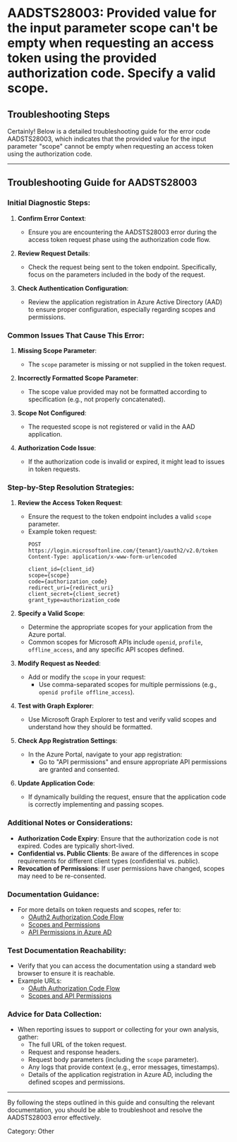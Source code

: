 # AADSTS28003: Provided value for the input parameter scope can't be empty when requesting an access token using the provided authorization code. Specify a valid scope.


## Troubleshooting Steps
Certainly! Below is a detailed troubleshooting guide for the error code AADSTS28003, which indicates that the provided value for the input parameter "scope" cannot be empty when requesting an access token using the authorization code.

---

## Troubleshooting Guide for AADSTS28003

### Initial Diagnostic Steps:
1. **Confirm Error Context**:
   - Ensure you are encountering the AADSTS28003 error during the access token request phase using the authorization code flow.

2. **Review Request Details**:
   - Check the request being sent to the token endpoint. Specifically, focus on the parameters included in the body of the request.

3. **Check Authentication Configuration**:
   - Review the application registration in Azure Active Directory (AAD) to ensure proper configuration, especially regarding scopes and permissions.

### Common Issues That Cause This Error:
1. **Missing Scope Parameter**:
   - The `scope` parameter is missing or not supplied in the token request.

2. **Incorrectly Formatted Scope Parameter**:
   - The scope value provided may not be formatted according to specification (e.g., not properly concatenated).

3. **Scope Not Configured**:
   - The requested scope is not registered or valid in the AAD application.

4. **Authorization Code Issue**:
   - If the authorization code is invalid or expired, it might lead to issues in token requests.

### Step-by-Step Resolution Strategies:
1. **Review the Access Token Request**:
   - Ensure the request to the token endpoint includes a valid `scope` parameter.
   - Example token request:
     ```plaintext
     POST https://login.microsoftonline.com/{tenant}/oauth2/v2.0/token
     Content-Type: application/x-www-form-urlencoded

     client_id={client_id}
     scope={scope}
     code={authorization_code}
     redirect_uri={redirect_uri}
     client_secret={client_secret}
     grant_type=authorization_code
     ```

2. **Specify a Valid Scope**:
   - Determine the appropriate scopes for your application from the Azure portal.
   - Common scopes for Microsoft APIs include `openid`, `profile`, `offline_access`, and any specific API scopes defined.

3. **Modify Request as Needed**:
   - Add or modify the `scope` in your request:
     - Use comma-separated scopes for multiple permissions (e.g., `openid profile offline_access`).

4. **Test with Graph Explorer**:
   - Use Microsoft Graph Explorer to test and verify valid scopes and understand how they should be formatted.

5. **Check App Registration Settings**:
   - In the Azure Portal, navigate to your app registration:
     - Go to "API permissions" and ensure appropriate API permissions are granted and consented.

6. **Update Application Code**:
   - If dynamically building the request, ensure that the application code is correctly implementing and passing scopes.

### Additional Notes or Considerations:
- **Authorization Code Expiry**: Ensure that the authorization code is not expired. Codes are typically short-lived.
- **Confidential vs. Public Clients**: Be aware of the differences in scope requirements for different client types (confidential vs. public).
- **Revocation of Permissions**: If user permissions have changed, scopes may need to be re-consented.

### Documentation Guidance:
- For more details on token requests and scopes, refer to:
  - [OAuth2 Authorization Code Flow](https://docs.microsoft.com/en-us/azure/active-directory/develop/v2-oauth2-auth-code-flow)
  - [Scopes and Permissions](https://docs.microsoft.com/en-us/azure/active-directory/develop/scopes)
  - [API Permissions in Azure AD](https://docs.microsoft.com/en-us/azure/active-directory/develop/permissions-reference)

### Test Documentation Reachability:
- Verify that you can access the documentation using a standard web browser to ensure it is reachable.
- Example URLs:
  - [OAuth Authorization Code Flow](https://docs.microsoft.com/en-us/azure/active-directory/develop/v2-oauth2-auth-code-flow)
  - [Scopes and API Permissions](https://docs.microsoft.com/en-us/azure/active-directory/develop/scopes)

### Advice for Data Collection:
- When reporting issues to support or collecting for your own analysis, gather:
  - The full URL of the token request.
  - Request and response headers.
  - Request body parameters (including the `scope` parameter).
  - Any logs that provide context (e.g., error messages, timestamps).
  - Details of the application registration in Azure AD, including the defined scopes and permissions.

---

By following the steps outlined in this guide and consulting the relevant documentation, you should be able to troubleshoot and resolve the AADSTS28003 error effectively.

Category: Other